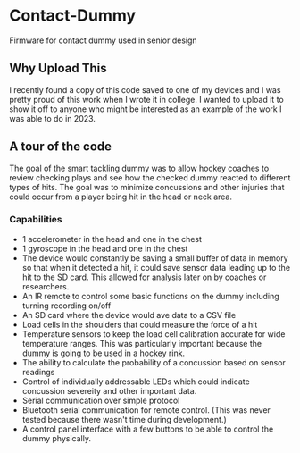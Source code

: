 # Contact-Dummy
Firmware for contact dummy used in senior design

## Why Upload This
I recently found a copy of this code saved to one of my devices and I was pretty proud of this work when I wrote it in college. I wanted to upload it to show it off to anyone who might be interested as an example of the work I was able to do in 2023.

## A tour of the code
The goal of the smart tackling dummy was to allow hockey coaches to review checking plays and see how the checked dummy reacted to different types of hits. The goal was to minimize concussions and other injuries that could occur from a player being hit in the head or neck area.

### Capabilities
- 1 accelerometer in the head and one in the chest
- 1 gyroscope in the head and one in the chest
- The device would constantly be saving a small buffer of data in memory so that when it detected a hit, it could save sensor data leading up to the hit to the SD card. This allowed for analysis later on by coaches or researchers.
- An IR remote to control some basic functions on the dummy including turning recording on/off
- An SD card where the device would ave data to a CSV file
- Load cells in the shoulders that could measure the force of a hit
- Temperature sensors to keep the load cell calibration accurate for wide temperature ranges. This was particularly important because the dummy is going to be used in a hockey rink.
- The ability to calculate the probability of a concussion based on sensor readings
- Control of individually addressable LEDs which could indicate concussion severeity and other important data.
- Serial communication over simple protocol
- Bluetooth serial communication for remote control. (This was never tested because there wasn't time during development.)
- A control panel interface with a few buttons to be able to control the dummy physically.